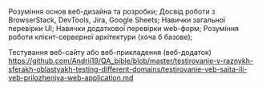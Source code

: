 Розуміння основ веб-дизайна та розробки;
Досвід роботи з BrowserStack, DevTools, Jira, Google Sheets;
Навички загальної перевірки UI;
Навички додаткової перевірки web-форм;
Розуміння роботи клієнт-серверної архітектури (хоча б базове);


Тестування веб-сайту або веб-прикладення (веб-додаток)    https://github.com/Andrii19/QA_bible/blob/master/testirovanie-v-raznykh-sferakh-oblastyakh-testing-different-domains/testirovanie-veb-saita-ili-veb-prilozheniya-web-application.md
